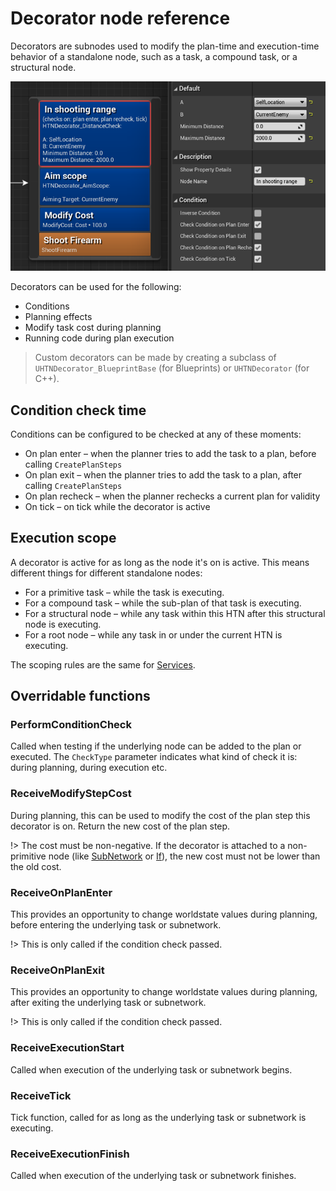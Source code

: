 # Decorator node reference

Decorators are subnodes used to modify the plan-time and execution-time behavior of a standalone node, such as a task, a compound task, or a structural node.

![Decorators on a task](_media/decorator.png)

Decorators can be used for the following:
- Conditions
- Planning effects
- Modify task cost during planning
- Running code during plan execution

> Custom decorators can be made by creating a subclass of `UHTNDecorator_BlueprintBase` (for Blueprints) or `UHTNDecorator` (for C++).

## Condition check time

Conditions can be configured to be checked at any of these moments:

- On plan enter – when the planner tries to add the task to a plan, before calling `CreatePlanSteps`
- On plan exit – when the planner tries to add the task to a plan, after calling `CreatePlanSteps`
- On plan recheck – when the planner rechecks a current plan for validity
- On tick – on tick while the decorator is active

## Execution scope

A decorator is active for as long as the node it's on is active. 
This means different things for different standalone nodes:

- For a primitive task – while the task is executing. 
- For a compound task – while the sub-plan of that task is executing.
- For a structural node – while any task within this HTN after this structural node is executing.
- For a root node – while any task in or under the current HTN is executing.

The scoping rules are the same for [Services](service.md).

## Overridable functions

### PerformConditionCheck

Called when testing if the underlying node can be added to the plan or executed. The `CheckType` parameter indicates what kind of check it is: during planning, during execution etc.

### ReceiveModifyStepCost

During planning, this can be used to modify the cost of the plan step this decorator is on.
Return the new cost of the plan step.

!> The cost must be non-negative. 
If the decorator is attached to a non-primitive node (like [SubNetwork](subnetwork.md) or [If](if.md)), the new cost must not be lower than the old cost.

### ReceiveOnPlanEnter

This provides an opportunity to change worldstate values during planning, before entering the underlying task or subnetwork.

!> This is only called if the condition check passed.

### ReceiveOnPlanExit

This provides an opportunity to change worldstate values during planning, after exiting the underlying task or subnetwork.

!> This is only called if the condition check passed.

### ReceiveExecutionStart

Called when execution of the underlying task or subnetwork begins.

### ReceiveTick

Tick function, called for as long as the underlying task or subnetwork is executing.

### ReceiveExecutionFinish

Called when execution of the underlying task or subnetwork finishes.
